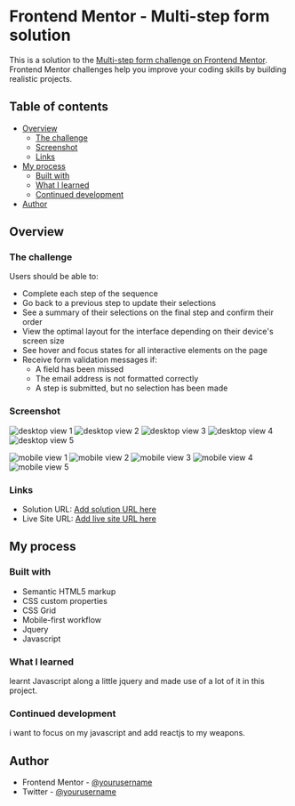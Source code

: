 # Frontend Mentor - Multi-step form solution

This is a solution to the [Multi-step form challenge on Frontend Mentor](https://www.frontendmentor.io/challenges/multistep-form-YVAnSdqQBJ). Frontend Mentor challenges help you improve your coding skills by building realistic projects. 

## Table of contents

- [Overview](#overview)
  - [The challenge](#the-challenge)
  - [Screenshot](#screenshot)
  - [Links](#links)
- [My process](#my-process)
  - [Built with](#built-with)
  - [What I learned](#what-i-learned)
  - [Continued development](#continued-development)
- [Author](#author)


## Overview

### The challenge

Users should be able to:

- Complete each step of the sequence
- Go back to a previous step to update their selections
- See a summary of their selections on the final step and confirm their order
- View the optimal layout for the interface depending on their device's screen size
- See hover and focus states for all interactive elements on the page
- Receive form validation messages if:
  - A field has been missed
  - The email address is not formatted correctly
  - A step is submitted, but no selection has been made

### Screenshot

![desktop view 1](./design/desktop-screenshot-step-1.jpg)
![desktop view 2](./design/desktop-screenshot-step-2.jpg)
![desktop view 3](./design/desktop-screenshot-step-3.jpg)
![desktop view 4](./design/desktop-screenshot-step-4.jpg)
![desktop view 5](./design/desktop-screenshot-step-5.jpg)

![mobile view 1](./design/mobile-screenshot-step-1.jpg)
![mobile view 2](./design/mobile-screenshot-step-2.jpg)
![mobile view 3](./design/mobile-screenshot-step-3.jpg)
![mobile view 4](./design/mobile-screenshot-step-4.jpg)
![mobile view 5](./design/mobile-screenshot-step-5.jpg)


### Links

- Solution URL: [Add solution URL here](https://github.com/Oluwaseyi-dev/Multi-step-form)
- Live Site URL: [Add live site URL here](https://oluwaseyi-dev.github.io/Multi-step-form/)

## My process

### Built with

- Semantic HTML5 markup
- CSS custom properties
- CSS Grid
- Mobile-first workflow
- Jquery
- Javascript


### What I learned

learnt Javascript along a little jquery and made use of a lot of it in this project.


### Continued development

i want to focus on my javascript and add reactjs to my weapons.


## Author

- Frontend Mentor - [@yourusername](https://www.frontendmentor.io/profile/shoseyseu)
- Twitter - [@yourusername](https://www.twitter.com/playboylag)
